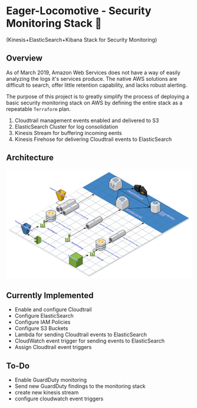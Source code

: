 # Eager-Locomotive - Security Monitoring Stack 🚂
(Kinesis+ElasticSearch+Kibana Stack for Security Monitoring)

## Overview

  As of March 2019, Amazon Web Services does not have a way of easily analyzing the logs it's services produce. The native AWS solutions are difficult to search, offer little retention capability, and lacks robust alerting.

  The purpose of this project is to greatly simplify the process of deploying a basic security monitoring stack on AWS by defining the entire stack as a repeatable `Terraform` plan.

1. Cloudtrail management events enabled and delivered to S3
2. ElasticSearch Cluster for log consolidation
3. Kinesis Stream for buffering incoming eents
4. Kinesis Firehose for delivering Cloudtrail events to ElasticSearch

## Architecture 

<img src ="./Images/Eager_Locomotive.svg">

## Currently Implemented
* Enable and configure Cloudtrail
* Configure ElasticSearch
* Configure IAM Policies
* Configure S3 Buckets
* Lambda for sending Cloudtrail events to ElasticSearch
* CloudWatch event trigger for sending events to ElasticSearch
* Assign Cloudtrail event triggers


## To-Do

* Enable GuardDuty monitoring
 * Send new GuardDuty findings to the monitoring stack
  * create new kinesis stream 
  * configure cloudwatch event triggers
